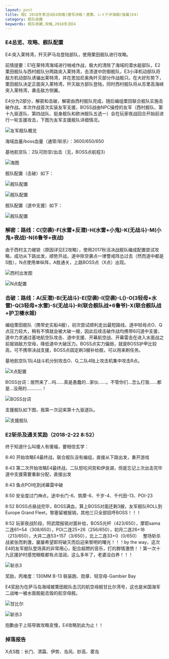 ```yaml
---
layout: post
title: 舰C 2018冬季活动E4攻略(捷号決戦！邀撃、レイテ沖海戦(後篇)E4)
category: 舰队收藏
keywords: 舰队收藏,攻略,2018冬活E4
---
```

### E4总览、攻略、舰队配置

E4:突入莱特湾，歼灭萨马岛登陆部队，使用栗田舰队进行攻略。

前情提要：E1在莱特湾海域进行哨戒作战，极大的清除了海域的潜水艇部队，E2栗田舰队与西村舰队分两路突入莱特湾，击溃道中防御舰队，E3小泽机动部队将敌方机动部队诱骗出莱特湾，并在恩加尼奥角歼灭部分作战舰只。在大好形势下，栗田舰队决定正面突入莱特湾，歼灭敌方部队登陆，同时西村舰队将从苏里高海峡突入莱特湾，袭击敌方侧翼。

E4分为2部分，解密和击破，解密由西村舰队完成，随后编组栗田联合舰队实施击破作战。本次作战首次实装友军支援，BOSS战由NPC操控的友军（西村舰队、第十九驱逐队、第四战队、挺身舰队和欧洲舰队五选一）会在玩家夜战回合开始前进行一轮支援攻击，下图为友军支援舰队详细情况。

![友军舰队概览](http://img.ngacn.cc/attachments/mon_201802/18/-4ada3Q5-1i2gKzT3cSjf-7y.png)

海域血量/boss血量（通常/斩杀）：3600/650/650

基地航空队：2队可防空/出击（无，BOSS点航程3）

![海图](https://raw.githubusercontent.com/XSG-Windy/XSG-Windy.github.io/master/_posts/picdata-no%20artical/kancolle-2018winter4001.png)

舰队配置（击破）如下：

![舰队配置](https://raw.githubusercontent.com/XSG-Windy/XSG-Windy.github.io/master/_posts/picdata-no%20artical/kancolle-2018winter4002.png)

![舰队配置](https://raw.githubusercontent.com/XSG-Windy/XSG-Windy.github.io/master/_posts/picdata-no%20artical/kancolle-2018winter4003.png)


舰队配置（道中支援）如下：

![舰队配置](https://raw.githubusercontent.com/XSG-Windy/XSG-Windy.github.io/master/_posts/picdata-no%20artical/kancolle-2018winter4004.png)


### 解密：路线：C(空袭)-F(水雷+反潜)-H(水雷+小鬼)-K(无战斗)-M(小鬼+夜战)-N(6鲁爷+夜战)

由于西村主力被锁（原因详见E2攻略），使用2017秋活决战舰队编成配置尝试攻略，成功从下路出发，顺势开战，道中除空袭点一律警戒阵怂过去（然而道中都是S胜），N点使用单纵阵，A胜通关，上路BOSS点（X点）出现。

![西村出发图](https://raw.githubusercontent.com/XSG-Windy/XSG-Windy.github.io/master/_posts/picdata-no%20artical/kancolle-2018winter4005.png)

![N点配置](https://raw.githubusercontent.com/XSG-Windy/XSG-Windy.github.io/master/_posts/picdata-no%20artical/kancolle-2018winter4006.png)

### 击破：路线：A(反潜)-B(无战斗)-E(空袭)-I(空袭)-L()-O(3轻母+水雷)-Q(3轻母+水雷)-S(无战斗)-R(联合舰队战+6鲁爷)-X(联合舰队战+护卫棲水姬)

编组栗田舰队（携带史实船4艘），初次尝试顺利走出最短路线，道中轻母点O、Q点压力较大，稍有不慎就会被大破一艘，因此后续击破作战均携带6闪道中支援，道中力求通过基地航空队攻击、道中支援、开幕航空战、开幕雷击在进入水面战之前报销敌方空母，降低道中大破压力。BOSS点实力偏弱，就是BOSS护甲比较高，可不携带决战支援，BOSS点固定刷3艘补给舰，可以用来刷任务。

基地航空队1队4战斗机分别攻击O、Q,二队4陆上攻击机集中攻击R点。

![X点配置](https://raw.githubusercontent.com/XSG-Windy/XSG-Windy.github.io/master/_posts/picdata-no%20artical/kancolle-2018winter4007.png)


BOSS台词：居然来了…吗……真是愚蠢的…家伙……。不管你们…怎么打我……都是…没用的…………！

![BOSS台词](https://raw.githubusercontent.com/XSG-Windy/XSG-Windy.github.io/master/_posts/picdata-no%20artical/kancolle-2018winter4008.png)


支援舰队如下图，我第一次迎来第十九驱逐队。

![支援舰队](https://raw.githubusercontent.com/XSG-Windy/XSG-Windy.github.io/master/_posts/picdata-no%20artical/kancolle-2018winter4009.png)


### E2斩杀及通关奖励（2018-2-22 8:52）

终于知道什么叫傻人有傻福，要相信玄学：

8:40 开始攻略E4最终战，联合舰队没有编组，直接从下路出发，重开游戏

8:43 第二次开始攻略E4最终战，二队怒吃间宫和伊良湖，但是忘记上次出击完毕道中支援需要重新分配，直接出发

8:43 鱼点POI吃到闭幕雷中破

8:50 安全度过门神点，途中长门-6、筑摩-6、千岁-4、千代田-13、POI-23

8:52 BOSS点昼战完毕，BOSS满血，算上BOSS对面还剩3艘，友军舰队ROLL到Europe Grand Fleet，黎塞留被报销，其他三只全部招呼BOSS！！！

8:52 玩家夜战阶段，阿武隈报销对面补给，BOSS光杆（423/650），摩耶sama二连61+54（308/650），POI二连25+26（256/650），初月二连26+18（213/650），大井二连53+157（3/650），北上二连33+0（0/650）
 
整场斩杀战紧张而刺激，屡屡希望即将破灭而后迎来黎明的曙光！！！by the way，这次E4的友军舰队登场真的非常用心，配合超燃的音乐，打的群情激愤！！第一次十九区援护时感觉眼眶都有点湿润，这么多年了，老婆没白养！！！

![斩杀3](https://raw.githubusercontent.com/XSG-Windy/XSG-Windy.github.io/master/_posts/picdata-no%20artical/kancolle-2018winter4010.png)


奖励，丙难度：130MM B-13 联装跑、勋章、轻空母-Gambier Bay

E4奖励为在萨马岛海域被栗田舰队击沉的航空母舰甘比尔湾号，这也是米国海军二战唯一被水面舰艇击毁的航空母舰。

![甘比尔](https://upload.wikimedia.org/wikipedia/commons/3/3c/USS_Gambier_Bay_on_fire.jpg)


![斩杀3](https://raw.githubusercontent.com/XSG-Windy/XSG-Windy.github.io/master/_posts/picdata-no%20artical/kancolle-2018winter4011.png)


抱歉由于上班导致攻略变慢，E4攻略到此为止！！


### 掉落报告

X点S胜：长门、清霜、伊势、岛风、妙高、雾岛
 

